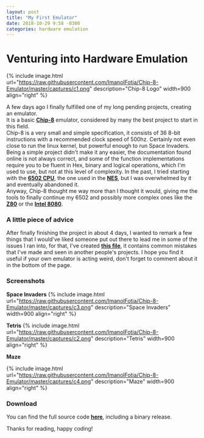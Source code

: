 ```yaml
---
layout: post
title: "My First Emulator"
date: 2018-10-29 9:58 -0300
categories: hardware emulation
---
```


# Venturing into Hardware Emulation

{% include image.html url="https://raw.githubusercontent.com/ImanolFotia/Chip-8-Emulator/master/captures/c1.png" description="Chip-8 Logo" width=900 align="right" %}

A few days ago I finally fulfilled one of my long pending projects, creating an emulator.  
It is a basic **[Chip-8](https://en.wikipedia.org/wiki/CHIP-8)** emulator, considered by many the best project to start in this field.  
Chip-8 is a very small and simple specification, it consists of 36 8-bit instructions with a recommended clock speed of 500hz. Certainly not even close to run the linux kernel, 
but powerful enough to run Space Invaders.
Being a simple project didn't make it any easier, the documentation found online is not always correct, and some of the function implementations require you to be fluent in Hex, binary and logical operations, which I'm used to use, but not at this level of complexity.
In the past, I tried starting with the **[6502 CPU](https://en.wikipedia.org/wiki/MOS_Technology_6502)**, the one used in the **[NES](https://en.wikipedia.org/wiki/Nintendo_Entertainment_System)**, but I was overwhelmed by it and eventually abandoned it.  
Anyway, Chip-8 thought me way more than I thought it would, giving me the tools to finally continue my 6502 and possibly more complex ones like the **[Z80](https://en.wikipedia.org/wiki/Zilog_Z80)** or the **[Intel 8080](https://en.wikipedia.org/wiki/Intel_8080)**.  

### A little piece of advice
After finally finishing the project in about 4 days, I wanted to remark a few things that I would've liked someone put out there to lead me in some of the issues I ran into, for that, I've created **[this file](https://gist.github.com/ImanolFotia/2dc0cdf3f65cc4abaf21ab3673f0d553)**, it contains common mistakes that I've made and seen in another people's projects. I hope you find it useful if your own emulator is acting weird, don't forget to comment about it in the bottom of the page.

### Screenshots

**Space Invaders**
{% include image.html url="https://raw.githubusercontent.com/ImanolFotia/Chip-8-Emulator/master/captures/c3.png" description="Space Invaders" width=900 align="right" %}

**Tetris**
{% include image.html url="https://raw.githubusercontent.com/ImanolFotia/Chip-8-Emulator/master/captures/c2.png" description="Tetris" width=900 align="right" %}

**Maze**

{% include image.html url="https://raw.githubusercontent.com/ImanolFotia/Chip-8-Emulator/master/captures/c4.png" description="Maze" width=900 align="right" %} 

### Download

You can find the full source code **[here](http://imanolfotia.com/Chip-8-Emulator)**, including a binary release.

Thanks for reading, happy coding!
